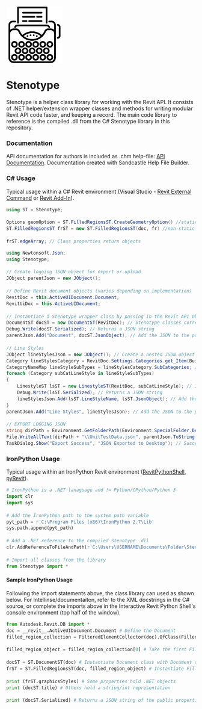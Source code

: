 ![Stenotype Icon](Assets/stenotype_icon.png)
# Stenotype 
Stenotype is a helper class library for working with the Revit API. It consists of .NET helper/extension wrapper classes and methods for writing modular Revit API code faster, and keeping a record. The main code library to reference is the compiled .dll from the C# Stenotype library in this repository.


### Documentation
API documentation for authors is included as .chm help-file: [API Documentation](https://github.com/mitevpi/stenotype/blob/master/Documentation/Help/Stenotype%20API%20Documentation.chm). Documentation created with Sandcastle Help File Builder.

### C# Usage
Typical usage within a C# Revit environment (Visual Studio - [Revit External Command](http://usa.autodesk.com/adsk/servlet/index?siteID=123112&id=20132893) or [Revit Add-In](https://github.com/Andrey-Bushman/Revit2018AddInTemplateSet)).


```c#
using ST = Stenotype;

Options geomOption = ST.FilledRegionsST.CreateGeometryOption() //static usage
ST.FilledRegionsST frST = new ST.FilledRegionsST(doc, fr) //non-static usage

frST.edgeArray; // Class properties return objects
```

```c#
using Newtonsoft.Json;
using Stenotype;

// Create logging JSON object for export or upload
JObject parentJson = new JObject();

// Define Revit document objects (varies depending on implementation)
RevitDoc = this.ActiveUIDocument.Document;
RevitUiDoc = this.ActiveUIDocument;

// Instantiate a Stenotype wrapper class by passing in the Revit API Object as a constructor`
DocumentST docST = new DocumentST(RevitDoc); // Stenotype classes correspond to the Revit API class of the same name + "ST"
Debug.Write(docST.Serialized); // Returns a JSON string
parentJson.Add("Document", docST.JsonObject); // Add the JSON to the parent

// Line Styles 
JObject lineStylesJson = new JObject(); // Create a nested JSON object
Category lineStylesCategory = RevitDoc.Settings.Categories.get_Item(BuiltInCategory.OST_Lines); // Get Document line styles
CategoryNameMap lineStyleSubTypes = lineStylesCategory.SubCategories; // Iterate over the SubCategories
foreach (Category subCatLineStyle in lineStyleSubTypes)
{
    LinestyleST lsST = new LinestyleST(RevitDoc, subCatLineStyle); // Instantiate a Stenotype wrapper class (this one also needs the document as a constructor)
    Debug.Write(lsST.Serialized); // Returns a JSON string
    lineStylesJson.Add(lsST.LineStyleName, lsST.JsonObject); // Add the JSON to the parent
}
parentJson.Add("Line Styles", lineStylesJson); // Add the JSON to the parent

// EXPORT LOGGING JSON
string dirPath = Environment.GetFolderPath(Environment.SpecialFolder.Desktop); // Set the output directory to the desktop
File.WriteAllText(dirPath + "\\UnitTestData.json", parentJson.ToString()); // Export the parent JSON as a static file
TaskDialog.Show("Export Success", "JSON Exported to Desktop"); // Success

```

### IronPython Usage
Typical usage within an IronPython Revit environment ([RevitPythonShell](https://github.com/architecture-building-systems/revitpythonshell), [pyRevit](https://github.com/eirannejad/pyRevit)).

```python
# IronPython is a .NET lanaguage and != Python/CPython/Python 3
import clr
import sys

# Add the IronPython path to the system path variable 
pyt_path = r'C:\Program Files (x86)\IronPython 2.7\Lib'
sys.path.append(pyt_path)

# Add a .NET reference to the compiled Stenotype .dll
clr.AddReferenceToFileAndPath(r'C:\Users\USERNAME\Documents\Folder\Stenotype.dll')

# Import all classes from the library
from Stenotype import *
```

#### Sample IronPython Usage
Following the import statements above, the class library can used as shown below. For Intellinse/documentaiton, refer to the XML docstrings in the C# source, or complete the imports above in the Interactive Revit Python Shell's console environment (top half of the window).


```python
from Autodesk.Revit.DB import *
doc = __revit__.ActiveUIDocument.Document # Define the Document
filled_region_collection = FilteredElementCollector(doc).OfClass(FilledRegion).WhereElementIsNotElementType().ToElements() # Collect all Filled Regions in the document

filled_region_object = filled_region_collection[0] # Take the first Filled Region as an example

docST = ST.DocumentST(doc) # Instantiate Document class with Document object constructor
frST = ST.FilledRegionsST(doc, filled_region_object) # Instantiate Filled Region class with Filled Region object constructor

print (frST.graphicsStyles) # Some properties hold .NET objects
print (docST.title) # Others hold a string/int representation

print (docST.Serialized) # Returns a JSON string of the public properties - can be exported, or written to a database.
```
